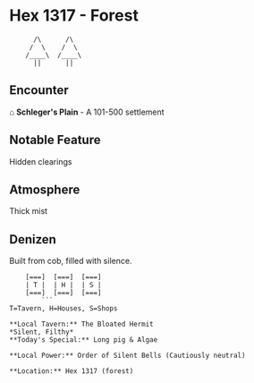 # Hex 1317 - Forest
```
      /\      /\
     /  \    /  \
    /____\  /____\
      ||      ||
```

## Encounter

⌂ **Schleger's Plain** - A 101-500 settlement

## Notable Feature

Hidden clearings

## Atmosphere

Thick mist

## Denizen

Built from cob, filled with silence.

```
    [===]  [===]  [===]
    | T |  | H |  | S |
    [===]  [===]  [===]
        ```
T=Tavern, H=Houses, S=Shops

**Local Tavern:** The Bloated Hermit
*Silent, Filthy*
**Today's Special:** Long pig & Algae

**Local Power:** Order of Silent Bells (Cautiously neutral)

**Location:** Hex 1317 (forest)
